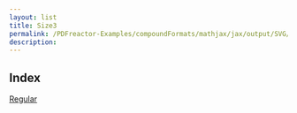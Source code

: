 ```yaml
---
layout: list
title: Size3
permalink: /PDFreactor-Examples/compoundFormats/mathjax/jax/output/SVG/fonts/TeX/Size3/
description: 
---
```


## Index
<div class="boxes">
                            <a href="/compare.html2pdf.tools/PDFreactor-Examples/compoundFormats/mathjax/jax/output/SVG/fonts/TeX/Size3/Regular/">
                                Regular
                            </a>
</div>


